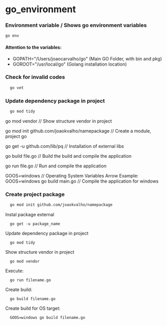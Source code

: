# go_environment

### Environment variable / Shows go environment variables
```bash 
go env
```
#### Attention to the variables:
* GOPATH="/Users/joaocarvalho/go" (Main GO Folder, with bin and pkg)
* GOROOT="/usr/local/go" (Golang installation location)


### Check for invalid codes
```bash
  go vet
```

### Update dependency package in project
```bash
  go mod tidy
```

go mod vendor // Show structure vendor in project

go mod init github.com/joaokvalho/namepackage // Create a module, project go

go get -u github.com/lib/pq // Installation of external libs

go build file.go // Build the build and compile the application

go run file.go // Run and compile the application

GOOS=windows // Operating System Variables Arrow
Example:
GOOS=windows go build main.go // Compile the application for windows





### Create project package
```bash
  go mod init github.com/joaokvalho/namepackage
```

Instal package external
```
  go get -u package_name
```

Update dependency package in project
```
  go mod tidy
```

Show structure vendor in project
```
  go mod vendor
```

Execute:
```
  go run filename.go
```

Create build:
```
  go build filename.go
```

Create build for OS target:
```
  GOOS=windows go build filename.go
```
